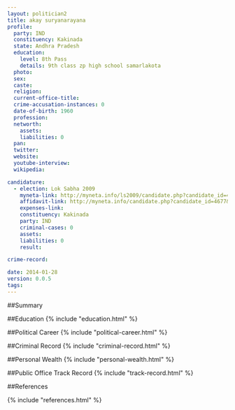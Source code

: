 ```yaml
---
layout: politician2
title: akay suryanarayana
profile: 
  party: IND
  constituency: Kakinada
  state: Andhra Pradesh
  education: 
    level: 8th Pass
    details: 9th class zp high school samarlakota
  photo: 
  sex: 
  caste: 
  religion: 
  current-office-title: 
  crime-accusation-instances: 0
  date-of-birth: 1960
  profession: 
  networth: 
    assets: 
    liabilities: 0
  pan: 
  twitter: 
  website: 
  youtube-interview: 
  wikipedia: 

candidature: 
  - election: Lok Sabha 2009
    myneta-link: http://myneta.info/ls2009/candidate.php?candidate_id=4677
    affidavit-link: http://myneta.info/candidate.php?candidate_id=4677&scan=original
    expenses-link: 
    constituency: Kakinada 
    party: IND
    criminal-cases: 0
    assets: 
    liabilities: 0
    result:  

crime-record: 

date: 2014-01-28
version: 0.0.5
tags: 
---
```

##Summary


##Education
{% include "education.html" %}


##Political Career
{% include "political-career.html" %}


##Criminal Record
{% include "criminal-record.html" %}


##Personal Wealth
{% include "personal-wealth.html" %}


##Public Office Track Record
{% include "track-record.html" %}


##References


{% include "references.html" %}